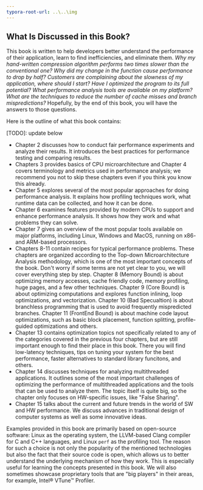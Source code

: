 ```yaml
---
typora-root-url: ..\..\img
---
```


## What Is Discussed in this Book?

This book is written to help developers better understand the performance of their application, learn to find inefficiencies, and eliminate them. *Why my hand-written compression algorithm performs two times slower than the conventional one? Why did my change in the function cause performance to drop by half? Customers are complaining about the slowness of my application, where should I start? Have I optimized the program to its full potential? What performance analysis tools are available on my platform? What are the techniques to reduce the number of cache misses and branch mispredictions?* Hopefully, by the end of this book, you will have the answers to those questions.

Here is the outline of what this book contains:

[TODO]: update below

* Chapter 2 discusses how to conduct fair performance experiments and analyze their results. It introduces the best practices for performance testing and comparing results.
* Chapters 3 provides basics of CPU microarchitecture and Chapter 4 covers terminology and metrics used in performance analysis; we recommend you not to skip these chapters even if you think you know this already. 
* Chapter 5 explores several of the most popular approaches for doing performance analysis. It explains how profiling techniques work, what runtime data can be collected, and how it can be done.
* Chapter 6 examines features provided by modern CPUs to support and enhance performance analysis. It shows how they work and what problems they can solve.
* Chapter 7 gives an overview of the most popular tools available on major platforms, including Linux, Windows and MacOS, running on x86- and ARM-based processors.
* Chapters 8-11 contain recipes for typical performance problems. These chapters are organized according to the Top-down Microarchitecture Analysis methodology, which is one of the most important concepts of the book. Don't worry if some terms are not yet clear to you, we will cover everything step by step. Chapter 8 (Memory Bound) is about optimizing memory accesses, cache friendly code, memory profiling, huge pages, and a few other techniques. Chapter 9 (Core Bound) is about optimizing computations and explores function inlining, loop optimizations, and vectorization. Chapter 10 (Bad Specualtion) is about branchless programming that is used to avoid frequently mispredicted branches. Chapter 11 (FrontEnd Bound) is about machine code layout optimizations, such as basic block placement, function splitting, profile-guided optimizations and others.
* Chapter 13 contains optimization topics not specifically related to any of the categories covered in the previous four chapters, but are still important enough to find their place in this book. There you will find low-latency techniques, tips on tuning your system for the best performance, faster alternatives to standard library funcitons, and others.
* Chapter 14 discusses techniques for analyzing multithreaded applications. It outlines some of the most important challenges of optimizing the performance of multithreaded applications and the tools that can be used to analyze them. The topic itself is quite big, so the chapter only focuses on HW-specific issues, like "False Sharing".
* Chapter 15 talks about the current and future trends in the world of SW and HW performance. We discuss advances in traditional design of computer systems as well as some innovative ideas.

Examples provided in this book are primarily based on open-source software: Linux as the operating system, the LLVM-based Clang compiler for C and C++ languages, and Linux `perf` as the profiling tool. The reason for such a choice is not only the popularity of the mentioned technologies but also the fact that their source code is open, which allows us to better understand the underlying mechanism of how they work. This is especially useful for learning the concepts presented in this book. We will also sometimes showcase proprietary tools that are "big players" in their areas, for example, Intel® VTune™ Profiler.
